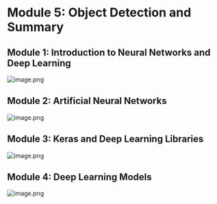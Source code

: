 

# Module 5: Object Detection and Summary
## Module 1: Introduction to Neural Networks and Deep Learning
![image.png](https://prod-files-secure.s3.us-west-2.amazonaws.com/03e82b26-cccb-4906-bb56-adabcbdc0655/a8d40bcb-c482-4026-8872-311e16b2dc63/image.png?X-Amz-Algorithm=AWS4-HMAC-SHA256&X-Amz-Content-Sha256=UNSIGNED-PAYLOAD&X-Amz-Credential=ASIAZI2LB466ZN6QSYRG%2F20250209%2Fus-west-2%2Fs3%2Faws4_request&X-Amz-Date=20250209T004053Z&X-Amz-Expires=3600&X-Amz-Security-Token=IQoJb3JpZ2luX2VjEID%2F%2F%2F%2F%2F%2F%2F%2F%2F%2FwEaCXVzLXdlc3QtMiJIMEYCIQCnQHo3oS%2B%2FDXentYQxHce2rNhigAECI%2FG3sr8lJzqJdgIhAOQVCzEpzA1QxsRR2%2BVBa06YVlN4km%2BHIFA6U2MVUrpQKogECJn%2F%2F%2F%2F%2F%2F%2F%2F%2F%2FwEQABoMNjM3NDIzMTgzODA1Igz87hyZ2e2bZV5j01Uq3APxfsTGUb9Jq1lhTz%2BZDeO3ZoqAe7E3fIKrZ7acXi70pqsttTYcwVGcMkFLPswWr%2BX2%2B2xbqvHNaizAJPrKrn7ABVEAZwsG1ip7gQSS9fyvAMenzuxR7rowzBxytysgqA2hATz81MrNB%2FuAFBqwZCDnfqY2RZ%2FbL5Nh09gjqsCaWzkSO2JU587HA3dyTE9yvq6XHeW8zJnRo6q4VBdSn3BHs%2FSxGrKexmGHPK0hzWxMdVLMH%2FeXTfQDxKw1oOaFSAhfuUkCX%2F6tfeokz9kDp5a4g0CZDsWNV4duxCDYwOQftA1AGLNvCcpR3nT18ZxeWehu9Y2xRcuOSNXPZ9EL2NzAit%2FTWKxbuVAIbjHKT1xgc9JtDT2OGM0vo%2BRWQPAJwt0VF7Y3t3pKU9YGXKVgbTNwjNWdZxGnQant5E7lRpRuTSnFl63zr2jimv1TW4Y%2Bhn%2BO2lfTO6jAV4Ch27BjPfB1WcbiH6QRQ0C0OUPUU9kIcvLXyq2V05hR73BVt7uod9Tsytz78ncU%2Bmj8sHHtj1V8gGmD1ItyO%2Fv1P80n63YCIz%2BI%2BdJiGY1iOlplxQV2IIvbi9H1jZ5RhwLUCWEB7owxVBTV9eoG80tLMqRALYqHJjgaMZHrZeT%2FknAv0zDE1p%2B9BjqkAVdC5OejmRBt6CWbADj1m%2FMmTgx2HC4NF8IbnU43UTMGx5XGuU3eY%2FDSeLmpkOxwy%2FLrcTe%2FOg%2F5yeKYMOwe%2B4mpMSUv2425B%2BRHLA%2FB%2F3TMxY3zRP2F3Mm9vOp3difsND9Ar3VB8THsLsMZhTYlNhETML1fk%2FEN7FutPt5a5IwvjuLglQeWtMCgIzm45loHIBj0WjXge6GGCrkmK9OSUuAshEoc&X-Amz-Signature=0a24108d012f652abea853f9f86f645da832c14f292123bdaaf2e07a93fa4855&X-Amz-SignedHeaders=host&x-id=GetObject)
## Module 2: Artificial Neural Networks
![image.png](https://prod-files-secure.s3.us-west-2.amazonaws.com/03e82b26-cccb-4906-bb56-adabcbdc0655/5157ca89-62da-41d9-a98f-6432b71047a9/image.png?X-Amz-Algorithm=AWS4-HMAC-SHA256&X-Amz-Content-Sha256=UNSIGNED-PAYLOAD&X-Amz-Credential=ASIAZI2LB466ZN6QSYRG%2F20250209%2Fus-west-2%2Fs3%2Faws4_request&X-Amz-Date=20250209T004053Z&X-Amz-Expires=3600&X-Amz-Security-Token=IQoJb3JpZ2luX2VjEID%2F%2F%2F%2F%2F%2F%2F%2F%2F%2FwEaCXVzLXdlc3QtMiJIMEYCIQCnQHo3oS%2B%2FDXentYQxHce2rNhigAECI%2FG3sr8lJzqJdgIhAOQVCzEpzA1QxsRR2%2BVBa06YVlN4km%2BHIFA6U2MVUrpQKogECJn%2F%2F%2F%2F%2F%2F%2F%2F%2F%2FwEQABoMNjM3NDIzMTgzODA1Igz87hyZ2e2bZV5j01Uq3APxfsTGUb9Jq1lhTz%2BZDeO3ZoqAe7E3fIKrZ7acXi70pqsttTYcwVGcMkFLPswWr%2BX2%2B2xbqvHNaizAJPrKrn7ABVEAZwsG1ip7gQSS9fyvAMenzuxR7rowzBxytysgqA2hATz81MrNB%2FuAFBqwZCDnfqY2RZ%2FbL5Nh09gjqsCaWzkSO2JU587HA3dyTE9yvq6XHeW8zJnRo6q4VBdSn3BHs%2FSxGrKexmGHPK0hzWxMdVLMH%2FeXTfQDxKw1oOaFSAhfuUkCX%2F6tfeokz9kDp5a4g0CZDsWNV4duxCDYwOQftA1AGLNvCcpR3nT18ZxeWehu9Y2xRcuOSNXPZ9EL2NzAit%2FTWKxbuVAIbjHKT1xgc9JtDT2OGM0vo%2BRWQPAJwt0VF7Y3t3pKU9YGXKVgbTNwjNWdZxGnQant5E7lRpRuTSnFl63zr2jimv1TW4Y%2Bhn%2BO2lfTO6jAV4Ch27BjPfB1WcbiH6QRQ0C0OUPUU9kIcvLXyq2V05hR73BVt7uod9Tsytz78ncU%2Bmj8sHHtj1V8gGmD1ItyO%2Fv1P80n63YCIz%2BI%2BdJiGY1iOlplxQV2IIvbi9H1jZ5RhwLUCWEB7owxVBTV9eoG80tLMqRALYqHJjgaMZHrZeT%2FknAv0zDE1p%2B9BjqkAVdC5OejmRBt6CWbADj1m%2FMmTgx2HC4NF8IbnU43UTMGx5XGuU3eY%2FDSeLmpkOxwy%2FLrcTe%2FOg%2F5yeKYMOwe%2B4mpMSUv2425B%2BRHLA%2FB%2F3TMxY3zRP2F3Mm9vOp3difsND9Ar3VB8THsLsMZhTYlNhETML1fk%2FEN7FutPt5a5IwvjuLglQeWtMCgIzm45loHIBj0WjXge6GGCrkmK9OSUuAshEoc&X-Amz-Signature=d4cd976cb91610d0be0932f89356c13e408672212ba4c94e7a13f3d30e2b5b19&X-Amz-SignedHeaders=host&x-id=GetObject)
## Module 3: Keras and Deep Learning Libraries
![image.png](https://prod-files-secure.s3.us-west-2.amazonaws.com/03e82b26-cccb-4906-bb56-adabcbdc0655/5089ce50-05f1-470d-ad42-42503bf1df5f/image.png?X-Amz-Algorithm=AWS4-HMAC-SHA256&X-Amz-Content-Sha256=UNSIGNED-PAYLOAD&X-Amz-Credential=ASIAZI2LB466ZN6QSYRG%2F20250209%2Fus-west-2%2Fs3%2Faws4_request&X-Amz-Date=20250209T004053Z&X-Amz-Expires=3600&X-Amz-Security-Token=IQoJb3JpZ2luX2VjEID%2F%2F%2F%2F%2F%2F%2F%2F%2F%2FwEaCXVzLXdlc3QtMiJIMEYCIQCnQHo3oS%2B%2FDXentYQxHce2rNhigAECI%2FG3sr8lJzqJdgIhAOQVCzEpzA1QxsRR2%2BVBa06YVlN4km%2BHIFA6U2MVUrpQKogECJn%2F%2F%2F%2F%2F%2F%2F%2F%2F%2FwEQABoMNjM3NDIzMTgzODA1Igz87hyZ2e2bZV5j01Uq3APxfsTGUb9Jq1lhTz%2BZDeO3ZoqAe7E3fIKrZ7acXi70pqsttTYcwVGcMkFLPswWr%2BX2%2B2xbqvHNaizAJPrKrn7ABVEAZwsG1ip7gQSS9fyvAMenzuxR7rowzBxytysgqA2hATz81MrNB%2FuAFBqwZCDnfqY2RZ%2FbL5Nh09gjqsCaWzkSO2JU587HA3dyTE9yvq6XHeW8zJnRo6q4VBdSn3BHs%2FSxGrKexmGHPK0hzWxMdVLMH%2FeXTfQDxKw1oOaFSAhfuUkCX%2F6tfeokz9kDp5a4g0CZDsWNV4duxCDYwOQftA1AGLNvCcpR3nT18ZxeWehu9Y2xRcuOSNXPZ9EL2NzAit%2FTWKxbuVAIbjHKT1xgc9JtDT2OGM0vo%2BRWQPAJwt0VF7Y3t3pKU9YGXKVgbTNwjNWdZxGnQant5E7lRpRuTSnFl63zr2jimv1TW4Y%2Bhn%2BO2lfTO6jAV4Ch27BjPfB1WcbiH6QRQ0C0OUPUU9kIcvLXyq2V05hR73BVt7uod9Tsytz78ncU%2Bmj8sHHtj1V8gGmD1ItyO%2Fv1P80n63YCIz%2BI%2BdJiGY1iOlplxQV2IIvbi9H1jZ5RhwLUCWEB7owxVBTV9eoG80tLMqRALYqHJjgaMZHrZeT%2FknAv0zDE1p%2B9BjqkAVdC5OejmRBt6CWbADj1m%2FMmTgx2HC4NF8IbnU43UTMGx5XGuU3eY%2FDSeLmpkOxwy%2FLrcTe%2FOg%2F5yeKYMOwe%2B4mpMSUv2425B%2BRHLA%2FB%2F3TMxY3zRP2F3Mm9vOp3difsND9Ar3VB8THsLsMZhTYlNhETML1fk%2FEN7FutPt5a5IwvjuLglQeWtMCgIzm45loHIBj0WjXge6GGCrkmK9OSUuAshEoc&X-Amz-Signature=431f60926972d44f9d4ed2373c9b043b21b9810fdea43b0887a19b4e981208f1&X-Amz-SignedHeaders=host&x-id=GetObject)
## Module 4: Deep Learning Models
![image.png](https://prod-files-secure.s3.us-west-2.amazonaws.com/03e82b26-cccb-4906-bb56-adabcbdc0655/4e22fcb0-cfbc-4d28-b961-b9b8fde071f0/image.png?X-Amz-Algorithm=AWS4-HMAC-SHA256&X-Amz-Content-Sha256=UNSIGNED-PAYLOAD&X-Amz-Credential=ASIAZI2LB466ZN6QSYRG%2F20250209%2Fus-west-2%2Fs3%2Faws4_request&X-Amz-Date=20250209T004053Z&X-Amz-Expires=3600&X-Amz-Security-Token=IQoJb3JpZ2luX2VjEID%2F%2F%2F%2F%2F%2F%2F%2F%2F%2FwEaCXVzLXdlc3QtMiJIMEYCIQCnQHo3oS%2B%2FDXentYQxHce2rNhigAECI%2FG3sr8lJzqJdgIhAOQVCzEpzA1QxsRR2%2BVBa06YVlN4km%2BHIFA6U2MVUrpQKogECJn%2F%2F%2F%2F%2F%2F%2F%2F%2F%2FwEQABoMNjM3NDIzMTgzODA1Igz87hyZ2e2bZV5j01Uq3APxfsTGUb9Jq1lhTz%2BZDeO3ZoqAe7E3fIKrZ7acXi70pqsttTYcwVGcMkFLPswWr%2BX2%2B2xbqvHNaizAJPrKrn7ABVEAZwsG1ip7gQSS9fyvAMenzuxR7rowzBxytysgqA2hATz81MrNB%2FuAFBqwZCDnfqY2RZ%2FbL5Nh09gjqsCaWzkSO2JU587HA3dyTE9yvq6XHeW8zJnRo6q4VBdSn3BHs%2FSxGrKexmGHPK0hzWxMdVLMH%2FeXTfQDxKw1oOaFSAhfuUkCX%2F6tfeokz9kDp5a4g0CZDsWNV4duxCDYwOQftA1AGLNvCcpR3nT18ZxeWehu9Y2xRcuOSNXPZ9EL2NzAit%2FTWKxbuVAIbjHKT1xgc9JtDT2OGM0vo%2BRWQPAJwt0VF7Y3t3pKU9YGXKVgbTNwjNWdZxGnQant5E7lRpRuTSnFl63zr2jimv1TW4Y%2Bhn%2BO2lfTO6jAV4Ch27BjPfB1WcbiH6QRQ0C0OUPUU9kIcvLXyq2V05hR73BVt7uod9Tsytz78ncU%2Bmj8sHHtj1V8gGmD1ItyO%2Fv1P80n63YCIz%2BI%2BdJiGY1iOlplxQV2IIvbi9H1jZ5RhwLUCWEB7owxVBTV9eoG80tLMqRALYqHJjgaMZHrZeT%2FknAv0zDE1p%2B9BjqkAVdC5OejmRBt6CWbADj1m%2FMmTgx2HC4NF8IbnU43UTMGx5XGuU3eY%2FDSeLmpkOxwy%2FLrcTe%2FOg%2F5yeKYMOwe%2B4mpMSUv2425B%2BRHLA%2FB%2F3TMxY3zRP2F3Mm9vOp3difsND9Ar3VB8THsLsMZhTYlNhETML1fk%2FEN7FutPt5a5IwvjuLglQeWtMCgIzm45loHIBj0WjXge6GGCrkmK9OSUuAshEoc&X-Amz-Signature=6fc670d0eabf7e00e322bd45741c720bc71eb8f59b30d4ae2b4dc4a8de121102&X-Amz-SignedHeaders=host&x-id=GetObject)